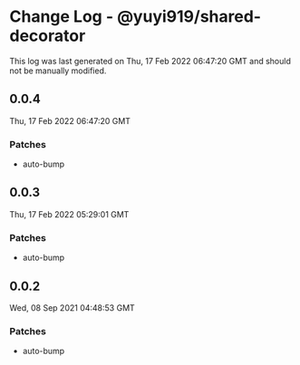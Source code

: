 # Change Log - @yuyi919/shared-decorator

This log was last generated on Thu, 17 Feb 2022 06:47:20 GMT and should not be manually modified.

## 0.0.4

Thu, 17 Feb 2022 06:47:20 GMT

### Patches

- auto-bump

## 0.0.3

Thu, 17 Feb 2022 05:29:01 GMT

### Patches

- auto-bump

## 0.0.2

Wed, 08 Sep 2021 04:48:53 GMT

### Patches

- auto-bump
